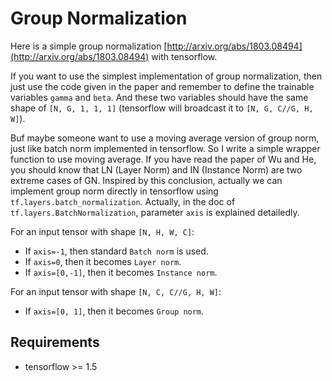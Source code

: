 # Group Normalization

Here is a simple group normalization [http://arxiv.org/abs/1803.08494](http://arxiv.org/abs/1803.08494) with tensorflow.

If you want to use the simplest implementation of group normalization, then just use the code given in the paper and remember to define the trainable variables `gamma` and `beta`. And these two variables should have the same shape of `[N, G, 1, 1, 1]` (tensorflow will broadcast it to `[N, G, C//G, H, W]`).

Buf maybe someone want to use a moving average version of group norm, just like batch norm implemented in tensorflow. So I write a simple wrapper function to use moving average. If you have read the paper of Wu and He, you should know that LN (Layer Norm) and IN (Instance Norm) are two extreme cases of GN. Inspired by this conclusion, actually we can implement group norm directly in tensorflow using `tf.layers.batch_normalization`. Actually, in the doc of `tf.layers.BatchNormalization`, parameter `axis` is explained detailedly. 

For an input tensor with shape `[N, H, W, C]`:

* If `axis=-1`, then standard `Batch norm` is used.
* If `axis=0`, then it becomes `Layer norm`.
* If `axis=[0,-1]`, then it becomes `Instance norm`.

For an input tensor with shape `[N, C, C//G, H, W]`:

* If `axis=[0, 1]`, then it becomes `Group norm`.

## Requirements

* tensorflow >= 1.5